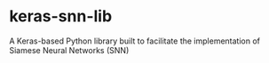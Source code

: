 # keras-snn-lib
A Keras-based Python library built to facilitate the implementation of Siamese Neural Networks (SNN)
